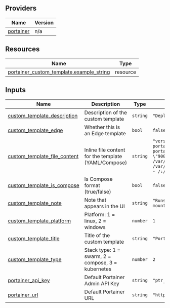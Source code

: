 <!-- BEGIN_TF_DOCS -->


## Providers

| Name | Version |
|------|---------|
| <a name="provider_portainer"></a> [portainer](#provider\_portainer) | n/a |

## Resources

| Name | Type |
|------|------|
| [portainer_custom_template.example_string](https://registry.terraform.io/providers/grulicht/portainer/latest/docs/resources/custom_template) | resource |

## Inputs

| Name | Description | Type | Default | Required |
|------|-------------|------|---------|:--------:|
| <a name="input_custom_template_description"></a> [custom\_template\_description](#input\_custom\_template\_description) | Description of the custom template | `string` | `"Deploy Portainer Agent container"` | no |
| <a name="input_custom_template_edge"></a> [custom\_template\_edge](#input\_custom\_template\_edge) | Whether this is an Edge template | `bool` | `false` | no |
| <a name="input_custom_template_file_content"></a> [custom\_template\_file\_content](#input\_custom\_template\_file\_content) | Inline file content for the template (YAML/Compose) | `string` | `"version: \"3\"\nservices:\n  agent:\n    image: portainer/agent\n    container_name: portainer_agent\n    ports:\n      - \"9001:9001\"\n    volumes:\n      - /var/run/docker.sock:/var/run/docker.sock\n      - /var/lib/docker/volumes:/var/lib/docker/volumes\n      - /:/host\n    restart: always\n"` | no |
| <a name="input_custom_template_is_compose"></a> [custom\_template\_is\_compose](#input\_custom\_template\_is\_compose) | Is Compose format (true/false) | `bool` | `false` | no |
| <a name="input_custom_template_note"></a> [custom\_template\_note](#input\_custom\_template\_note) | Note that appears in the UI | `string` | `"Runs Portainer Agent container with required mounts"` | no |
| <a name="input_custom_template_platform"></a> [custom\_template\_platform](#input\_custom\_template\_platform) | Platform: 1 = linux, 2 = windows | `number` | `1` | no |
| <a name="input_custom_template_title"></a> [custom\_template\_title](#input\_custom\_template\_title) | Title of the custom template | `string` | `"Portainer Agent"` | no |
| <a name="input_custom_template_type"></a> [custom\_template\_type](#input\_custom\_template\_type) | Stack type: 1 = swarm, 2 = compose, 3 = kubernetes | `number` | `2` | no |
| <a name="input_portainer_api_key"></a> [portainer\_api\_key](#input\_portainer\_api\_key) | Default Portainer Admin API Key | `string` | `"ptr_xrP7XWqfZEOoaCJRu5c8qKaWuDtVc2Zb07Q5g22YpS8="` | no |
| <a name="input_portainer_url"></a> [portainer\_url](#input\_portainer\_url) | Default Portainer URL | `string` | `"http://localhost:9000"` | no |
<!-- END_TF_DOCS -->